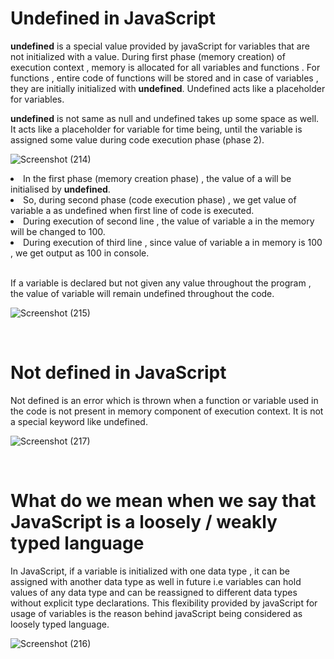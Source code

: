 # Undefined in JavaScript

<strong>undefined</strong> is a special value provided by javaScript for variables that are not initialized with a value. During first phase (memory creation) of execution context , memory is allocated for all variables and functions . For functions , entire code of functions will be stored and in case of variables , they are initially initialized with <strong>undefined</strong>. Undefined acts like a placeholder for variables. <br>

<strong>undefined</strong> is not same as null and undefined takes up some space as well. It acts like a placeholder for variable for time being, until the variable is assigned some value during code execution phase (phase 2).<br>

![Screenshot (214)](https://github.com/VVSD-Charan/Striver-A-Z-sheet-and-learning/assets/105978561/7bc1be01-7703-408e-81db-ad76b57b7c47)

<li>In the first phase (memory creation phase) , the value of a will be initialised by <strong>undefined</strong>.</li>
<li>So, during second phase (code execution phase) , we get value of variable a as undefined when first line of code is executed.</li>
<li>During execution of second line , the value of variable a in the memory will be changed to 100.</li>
<li>During execution of third line , since value of variable a in memory is 100 , we get output as 100 in console.</li>
<br>

If a variable is declared but not given any value throughout the program , the value of variable will remain undefined throughout the code.<br>

![Screenshot (215)](https://github.com/VVSD-Charan/Striver-A-Z-sheet-and-learning/assets/105978561/5ee5d0e8-979c-4e3e-9dab-52b71704942c)

<br>

# Not defined in JavaScript

Not defined is an error which is thrown when a function or variable used in the code is not present in memory component of execution context. It is not a special keyword like undefined. <br>

![Screenshot (217)](https://github.com/VVSD-Charan/Striver-A-Z-sheet-and-learning/assets/105978561/ac985be5-5655-465d-86dc-50ace1083b48)


<br>

# What do we mean when we say that JavaScript is a loosely / weakly typed language

In JavaScript, if a variable is initialized with one data type , it can be assigned with another data type as well in future i.e variables can hold values of any data type and can be reassigned to different data types without explicit type declarations. This flexibility provided by javaScript for usage of variables is the reason behind javaScript being considered as loosely typed language. <br>

![Screenshot (216)](https://github.com/VVSD-Charan/Striver-A-Z-sheet-and-learning/assets/105978561/b9bf3cea-ad1e-4ffc-8897-d7e6575116fc)


